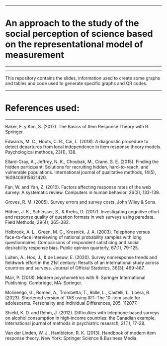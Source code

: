 ----------------------------------------------------------------------------------------------------------------------------------------------------------------
# An approach to the study of the social perception of science based on the representational model of measurement
----------------------------------------------------------------------------------------------------------------------------------------------------------------
----------------------------------------------------------------------------------------------------------------------------------------------------------------
This repository contains the slides, information used to create some graphs and tables and code used to generate specific graphs and QR codes.

----------------------------------------------------------------------------------------------------------------------------------------------------------------
# References used:
----------------------------------------------------------------------------------------------------------------------------------------------------------------
Baker, F. y Kim, S. (2017). The Basics of Item Response Theory with R. Springer.

Edwards, M. C., Houts, C. R., Cai, L. (2018). A diagnostic procedure to detect departures from local independence in item response theory models. Psychological methods, 23(1), 138.

Ellard-Gray, A., Jeffrey, N. K., Choubak, M., Crann, S. E. (2015). Finding the hidden participant: Solutions for recruiting hidden, hard-to-reach, and vulnerable populations. International journal of qualitative methods, 14(5), 1609406915621420.

Fan, W. and Yan, Z. (2010). Factors affecting response rates of the web survey: A systematic review. Computers in human behavior, 26(2), 132-139.

Groves, R. M. (2005). Survey errors and survey costs. John Wiley & Sons.

Höhne, J. K., Schlosser, S., & Krebs, D. (2017). Investigating cognitive effort and response quality of question formats in web surveys using paradata. Field Methods, 29(4), 365-382.

Holbrook, A. L., Green, M. C., Krosnick, J. A. (2003). Telephone versus face-to-face interviewing of national probability samples with long questionnaires: Comparisons of respondent satisficing and social desirability response bias. Public opinion quarterly, 67(1), 79-125.

Luiten, A., Hox, J., & de Leeuw, E. (2020). Survey nonresponse trends and fieldwork effort in the 21st century: Results of an international study across countries and surveys. Journal of Official Statistics, 36(3), 469-487.

Mair, P. (2018). Modern psychometrics with R. Springer International Publishing. Cambridge, MA: Springer.

Molinengo, G., Romeo, A., Trombetta, T., Rolle, L., Castelli, L., Loera, B. (2023). Shortened version of TAS using IRT: The 10-item scale for adolescents. Personality and Individual Differences, 205, 112077.

Shield, K. D. and Rehm, J. (2012). Difficulties with telephone‐based surveys on alcohol consumption in high‐income countries: the Canadian example. International journal of methods in psychiatric research, 21(1), 17-28.

Van der Linden, W. J., Hambleton, R. K. (2013). Handbook of modern item response theory. New York: Springer Science & Business Media.
